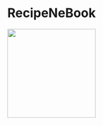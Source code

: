 # RecipeNeBook

<img src= "https://user-images.githubusercontent.com/93032505/178039088-18f3f73d-cf5a-4405-8d39-8cf42c33165d.jpg"  width="200" />
